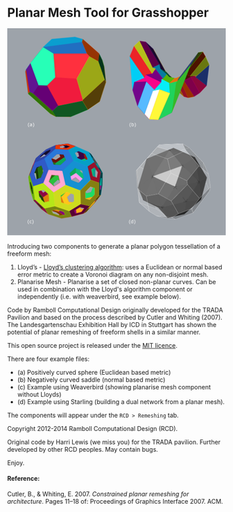 # Planar Mesh Tool for Grasshopper

![4_examples.png](https://raw.githubusercontent.com/formateng/giraffe/master/examples/4_examples.png)

Introducing two components to generate a planar polygon tessellation of a freeform mesh:

1. Lloyd’s - [Lloyd’s clustering algorithm](http://en.wikipedia.org/wiki/Lloyd's_algorithm): uses a Euclidean or normal based error metric to create a Voronoi diagram on any non-disjoint mesh.
2. Planarise Mesh - Planarise a set of closed non-planar curves. Can be used in combination with the Lloyd's algorithm component or independently (i.e. with weaverbird, see example below).

Code by Ramboll Computational Design originally developed for the TRADA Pavilion and based on the process described by Cutler and Whiting (2007). The Landesgartenschau Exhibition Hall by ICD in Stuttgart has shown the potential of planar remeshing of freeform shells in a similar manner.

This open source project is released under the [MIT licence](https://github.com/formateng/giraffe/blob/master/LICENSE).

There are four example files:

 * (a) Positively curved sphere (Euclidean based metric)
 * (b) Negatively curved saddle (normal based metric)
 * (c) Example using Weaverbird (showing planarise mesh component without Lloyds)
 * (d) Example using Starling (building a dual network from a planar mesh).

The components will appear under the `RCD > Remeshing` tab.

Copyright 2012-2014 Ramboll Computational Design (RCD).

Original code by Harri Lewis (we miss you) for the TRADA pavilion. Further developed by other RCD peoples. May contain bugs.

Enjoy.



#### Reference:

Cutler, B., & Whiting, E. 2007. _Constrained planar remeshing for architecture_. Pages 11–18 of: Proceedings of Graphics Interface 2007. ACM.
